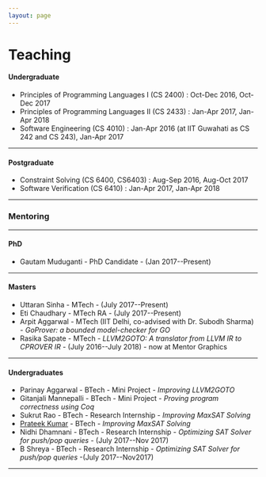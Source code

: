 ```yaml
---
layout: page
---
```


# Teaching

####  Undergraduate

* Principles of Programming Languages I (CS 2400) : Oct-Dec 2016, Oct-Dec 2017
* Principles of Programming Languages II (CS 2433) : Jan-Apr 2017, Jan-Apr 2018
* Software Engineering (CS 4010) : Jan-Apr 2016 (at IIT Guwahati as CS 242 and CS 243), Jan-Apr 2017 

---

#### Postgraduate

* Constraint Solving (CS 6400, CS6403) : Aug-Sep 2016, Aug-Oct 2017
* Software Verification (CS 6410) : Jan-Apr 2017, Jan-Apr 2018

---

### Mentoring

---

#### PhD

* Gautam Muduganti - PhD Candidate - (Jan 2017--Present)

---

#### Masters

* Uttaran Sinha - MTech - (July 2017--Present)
* Eti Chaudhary - MTech RA - (July 2017--Present)
* Arpit Aggarwal - MTech (IIT Delhi, co-advised with Dr. Subodh Sharma) - _GoProver: a bounded model-checker for GO_ 
* Rasika Sapate - MTech - _LLVM2GOTO: A translator from LLVM IR to CPROVER IR_ - (July 2016--July 2018) - now at Mentor Graphics

---

#### Undergraduates

* Parinay Aggarwal - BTech - Mini Project - _Improving LLVM2GOTO_
* Gitanjali Mannepalli - BTech - Mini Project - _Proving program correctness using Coq_
* Sukrut Rao - BTech - Research Internship - _Improving MaxSAT Solving_
* [Prateek Kumar](https://prateekkumar.in) - BTech - _Improving MaxSAT Solving_
* Nidhi Dhamnani - BTech - Research Internship - _Optimizing SAT Solver for push/pop queries_ - (July 2017--Nov 2017)
* B Shreya - BTech - Research Internship - _Optimizing SAT Solver for push/pop queries_ -(July 2017--Nov2017)

---
